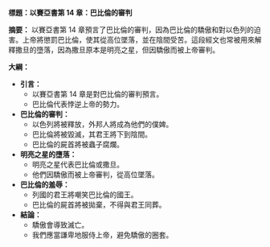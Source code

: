 **標題：以賽亞書第 14 章：巴比倫的審判**

**摘要：**
以賽亞書第 14 章預言了巴比倫的審判，因為巴比倫的驕傲和對以色列的迫害。上帝將懲罰巴比倫，使其從高位墜落，並在陰間受苦。這段經文也常被用來解釋撒旦的墮落，因為撒旦原本是明亮之星，但因驕傲而被上帝審判。

**大綱：**

* **引言：**
    * 以賽亞書第 14 章是對巴比倫的審判預言。
    * 巴比倫代表悖逆上帝的勢力。
* **巴比倫的審判：**
    * 以色列將被釋放，外邦人將成為他們的僕婢。
    * 巴比倫將被毀滅，其君王將下到陰間。
    * 巴比倫的屍首將被蟲子腐爛。
* **明亮之星的墮落：**
    * 明亮之星代表巴比倫或撒旦。
    * 他們因驕傲而被上帝審判，從高位墜落。
* **巴比倫的羞辱：**
    * 列國的君王將嘲笑巴比倫的國王。
    * 巴比倫的屍首將被拋棄，不得與君王同葬。
* **結論：**
    * 驕傲會導致滅亡。
    * 我們應當謙卑地服侍上帝，避免驕傲的圈套。